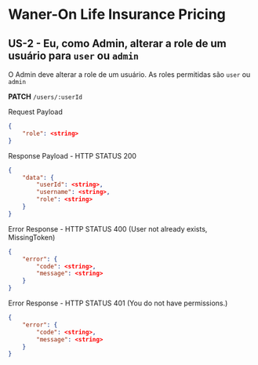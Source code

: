 # Waner-On Life Insurance Pricing

## US-2 - Eu, como Admin, alterar a role de um usuário para `user` ou `admin`

O Admin deve alterar a role de um usuário. As roles permitidas são `user` ou `admin`

**PATCH** `/users/:userId`

Request Payload

```json
{
    "role": <string>
}
```

Response Payload - HTTP STATUS 200

```json
{
    "data": {
        "userId": <string>,
        "username": <string>,
        "role": <string>
    }
}
```

Error Response - HTTP STATUS 400 (User not already exists, MissingToken)

```json
{
    "error": {
        "code": <string>,
        "message": <string>
    }
}
```

Error Response - HTTP STATUS 401 (You do not have permissions.)

```json
{
    "error": {
        "code": <string>,
        "message": <string>
    }
}
```
